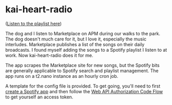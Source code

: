 # kai-heart-radio

([Listen to the playlist here](https://open.spotify.com/user/1248422519/playlist/3zJ2HaPyALFHcyTZnh8BXl))

The dog and I listen to Marketplace on APM during our walks to the park. The dog doesn't much care for it, but I love it, especially the music interludes.
Marketplace publishes a list of the songs on their daily broadcasts. I found myself adding the songs to a Spotify playlist I listen to at work. Now kai-heart-radio does it for me.

The app scrapes the Marketplace site for new songs, but the Spotify bits are generally applicable to Spotify search and playlist management. 
The app runs on a t2.nano instance as an hourly cron job.

A template for the config file is provided. To get going, you'll need to first [create a Spotify app](https://developer.spotify.com/my-applications/#!/applications/create) and then follow the [Web API Authorization Code Flow](https://developer.spotify.com/web-api/authorization-guide/#authorization-code-flow) to get yourself an access token.
